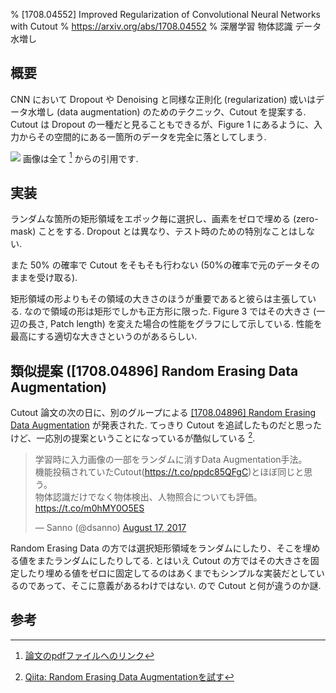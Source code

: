 % [1708.04552] Improved Regularization of Convolutional Neural Networks with Cutout
% https://arxiv.org/abs/1708.04552
% 深層学習 物体認識 データ水増し

## 概要

CNN において Dropout や Denoising と同様な正則化 (regularization) 或いはデータ水増し (data augmentation) のためのテクニック、Cutout を提案する.
Cutout は Dropout の一種だと見ることもできるが、Figure 1 にあるように、入力からその空間的にある一箇所のデータを完全に落としてしまう.

![](http://i.imgur.com/gcMpxCx.png)
画像は全て [^1] からの引用です.

## 実装

ランダムな箇所の矩形領域をエポック毎に選択し、画素をゼロで埋める (zero-mask) ことをする.
Dropout とは異なり、テスト時のための特別なことはしない.

また 50% の確率で Cutout をそもそも行わない (50%の確率で元のデータそのままを受け取る).

矩形領域の形よりもその領域の大きさのほうが重要であると彼らは主張している.
なので領域の形は矩形でしかも正方形に限った.
Figure 3 ではその大きさ (一辺の長さ, Patch length) を変えた場合の性能をグラフにして示している.
性能を最高にする適切な大きさというのがあるらしい.

## 類似提案 ([1708.04896] Random Erasing Data Augmentation)

Cutout 論文の次の日に、別のグループによる
[[1708.04896] Random Erasing Data Augmentation](https://arxiv.org/abs/1708.04896)
が発表された.
てっきり Cutout を追試したものだと思ったけど、一応別の提案ということになっているが酷似している [^2].

<blockquote class="twitter-tweet" data-lang="en"><p lang="ja" dir="ltr">学習時に入力画像の一部をランダムに消すData Augmentation手法。<br>機能投稿されていたCutout(<a href="https://t.co/ppdc85QFgC">https://t.co/ppdc85QFgC</a>)とほぼ同じと思う。<br>物体認識だけでなく物体検出、人物照合についても評価。<a href="https://t.co/m0hMY0O5ES">https://t.co/m0hMY0O5ES</a></p>&mdash; Sanno (@dsanno) <a href="https://twitter.com/dsanno/status/898014604781010946">August 17, 2017</a></blockquote>
<script async src="//platform.twitter.com/widgets.js" charset="utf-8"></script>

Random Erasing Data の方では選択矩形領域をランダムにしたり、そこを埋める値をまたランダムにしたりしてる.
とはいえ Cutout の方ではその大きさを固定したり埋める値をゼロに固定してるのはあくまでもシンプルな実装だとしているのであって、そこに意義があるわけではない.
ので Cutout と何が違うのか謎.

## 参考

[^1]: [論文のpdfファイルへのリンク](https://arxiv.org/pdf/1708.04552.pdf)
[^2]: [Qiita: Random Erasing Data Augmentationを試す](http://qiita.com/dsanno/items/d32f3c928cdbcbe5de60)

